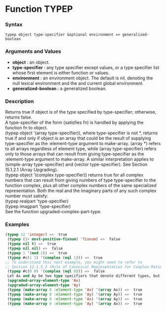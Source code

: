 <!-- Generated on 05/10/2020 by https://github.com/anto2oo/clhs-evolved -->

# Function TYPEP

### Syntax
`typep object type-specifier &optional environment => generalized-boolean`  


### Arguments and Values
- **object** : an object.   
- **type-specifier** : any type specifier except values, or a type specifier list whose first element is either function or values.   
- **environment** : an environment object. The default is nil, denoting the null lexical environment and the and current global environment.   
- **generalized-boolean** : a generalized boolean.   


### Description
Returns true if object is of the type specified by type-specifier; otherwise, returns false.  
A type-specifier of the form (satisfies fn) is handled by applying the function fn to object.  
 (typep object '(array type-specifier)), where type-specifier is not *, returns true if and only if object is an array that could be the result of supplying type-specifier as the :element-type argument to make-array. (array *) refers to all arrays regardless of element type, while (array type-specifier) refers only to those arrays that can result from giving type-specifier as the :element-type argument to make-array. A similar interpretation applies to (simple-array type-specifier) and (vector type-specifier). See Section 15.1.2.1 (Array Upgrading).  
(typep object '(complex type-specifier)) returns true for all complex numbers that can result from giving numbers of type type-specifier to the function complex, plus all other complex numbers of the same specialized representation. Both the real and the imaginary parts of any such complex number must satisfy:  
 (typep realpart 'type-specifier)  
 (typep imagpart 'type-specifier)  
See the function upgraded-complex-part-type.



### Examples
```lisp 
(typep 12 'integer) =>  true
 (typep (1+ most-positive-fixnum) 'fixnum) =>  false
 (typep nil t) =>  true
 (typep nil nil) =>  false
 (typep 1 '(mod 2)) =>  true
 (typep #c(1 1) '(complex (eql 1))) =>  true
;; To understand this next example, you might need to refer to
;; Section 12.1.5.3 (Rule of Canonical Representation for Complex Rationals).
 (typep #c(0 0) '(complex (eql 0))) =>  false
 Let Ax and Ay be two type specifiers that denote different types, but for which
 (upgraded-array-element-type 'Ax)
 (upgraded-array-element-type 'Ay)
 (typep (make-array 0 :element-type 'Ax) '(array Ax)) =>  true
 (typep (make-array 0 :element-type 'Ay) '(array Ay)) =>  true
 (typep (make-array 0 :element-type 'Ax) '(array Ay)) =>  true
 (typep (make-array 0 :element-type 'Ay) '(array Ax)) =>  true
```
